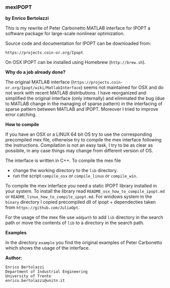 ### mexIPOPT
**by Enrico Bertolazzi**

This is my rewrite of Peter Carbonetto MATLAB interface for IPOPT
a software package for large-scale ​nonlinear optimization.

Source code and documentation for IPOPT can be downloaded from:

`https://projects.coin-or.org/Ipopt`

On OSX IPOPT can be installed using Homebrew (`http://brew.sh`).

**Why do a job already done?**

The original MATLAB interface (`https://projects.coin-or.org/Ipopt/wiki/MatlabInterface`) seems not maintained for OSX and do not 
work with recent MATLAB distributions.
I have reorganized and simplified the original interface 
(only internally) and eliminated the bug (due to MATLAB change 
in the managing of sparse pattern) in the interfacing
of sparse pattern between MATLAB and IPOPT.
Moreover I tried to improve error catching.

**How to compile**

If you have an OSX or a LINUX 64 bit OS try to use
the corresponding precompiled mex file, otherwise
try to compile the mex interface following the 
instructions.
Compilation is not an easy task, I try to be
as clear as possibile, in any case things may
change from different version of OS.

The interface is written in C++.
To compile the mex file

- change the working directory to the `lib` directory.
- run the script `compile_osx` or `compile_linux` or `compile_win`. 

To compile the mex interface you need a static IPOPT library
installed in your system. To install the library read
`README_osx_how_to_compile_ipopt.md` or
`README_linux_how_to_compile_ipopt.md`.
For windows system in the `binary` directory I copied precompiled
dll of ipopt + dependecties taken from `https://github.com/JuliaOpt`.

For the usage of the mex file use `addpath` to add `lib` directory
in the search path or move the contents of `lib` to a directory 
in the search path.

**Examples**

In the directory `example` you find the original examples 
of Peter Carbonetto which shows the usage of the interface.

**Author:**
	
	Enrico Bertolazzi
	Department of Industrial Engineering
	University of Trento
	enrico.bertolazzi@unitn.it

